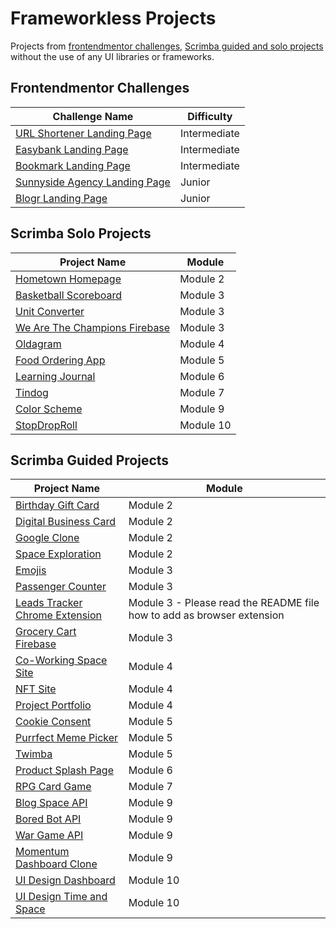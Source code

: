 # Frameworkless Projects
Projects from [frontendmentor challenges](https://www.frontendmentor.io), [Scrimba guided and solo projects](https://scrimba.com/learn/frontend) without the use of any UI libraries or frameworks.

## Frontendmentor Challenges
| Challenge Name | Difficulty |
| ----------- | ----------- |
| [URL Shortener Landing Page](https://mauricevalerio.github.io/frameworkless-projects/url-shortening-api-landing-page/) | Intermediate |
| [Easybank Landing Page](https://mauricevalerio.github.io/frameworkless-projects/easybank-landing-page/) | Intermediate |
| [Bookmark Landing Page](https://mauricevalerio.github.io/frameworkless-projects/bookmark-landing-page/) | Intermediate |
| [Sunnyside Agency Landing Page](https://mauricevalerio.github.io/frameworkless-projects/sunnyside-agency-landing-page/) | Junior |
| [Blogr Landing Page](https://mauricevalerio.github.io/frameworkless-projects/blogr-landing-page/) | Junior |

## Scrimba Solo Projects
| Project Name | Module |
| ----------- | ----------- |
| [Hometown Homepage](https://mauricevalerio.github.io/frameworkless-projects/scrimba-solo-projects/m2-hometown-homepage/) | Module 2 |
| [Basketball Scoreboard](https://mauricevalerio.github.io/frameworkless-projects/scrimba-solo-projects/m3-basketball-scoreboard/) | Module 3 |
| [Unit Converter](https://mauricevalerio.github.io/frameworkless-projects/scrimba-solo-projects/m3-unit-converter/) | Module 3 |
| [We Are The Champions Firebase](https://mauricevalerio.github.io/frameworkless-projects/scrimba-solo-projects/m3-we-are-the-champions/) | Module 3 |
| [Oldagram](https://mauricevalerio.github.io/frameworkless-projects/scrimba-solo-projects/m4-oldagram/) | Module 4 |
| [Food Ordering App](https://mauricevalerio.github.io/frameworkless-projects/scrimba-solo-projects/m5-restaurant-food-ordering/) | Module 5 |
| [Learning Journal](https://mauricevalerio.github.io/frameworkless-projects/scrimba-solo-projects/m6-learning-journal/) | Module 6 |
| [Tindog](https://mauricevalerio.github.io/frameworkless-projects/scrimba-solo-projects/m7-tindog/) | Module 7 |
| [Color Scheme](https://mauricevalerio.github.io/frameworkless-projects/scrimba-solo-projects/m9-color-scheme-generator/) | Module 9 |
| [StopDropRoll](https://mauricevalerio.github.io/frameworkless-projects/scrimba-solo-projects/m10-ui-design-stopdroproll/) | Module 10 |

## Scrimba Guided Projects
| Project Name | Module |
| ----------- | ----------- |
| [Birthday Gift Card](https://mauricevalerio.github.io/frameworkless-projects/scrimba-guided-projects/m2-birthday-gift/) | Module 2 |
| [Digital Business Card](https://mauricevalerio.github.io/frameworkless-projects/scrimba-guided-projects/m2-digital-business-card/) | Module 2 |
| [Google Clone](https://mauricevalerio.github.io/frameworkless-projects/scrimba-guided-projects/m2-google-clone/) | Module 2 |
| [Space Exploration](https://mauricevalerio.github.io/frameworkless-projects/scrimba-guided-projects/m2-space-exploration/) | Module 2 |
| [Emojis](https://mauricevalerio.github.io/frameworkless-projects/scrimba-guided-projects/m3-emojis/) | Module 3 |
| [Passenger Counter](https://mauricevalerio.github.io/frameworkless-projects/scrimba-guided-projects/m3-passenger-counter/) | Module 3 |
| [Leads Tracker Chrome Extension](https://mauricevalerio.github.io/frameworkless-projects/scrimba-guided-projects/m3-leads-tracker-chrome-ext/) | Module 3 - Please read the README file how to add as browser extension |
| [Grocery Cart Firebase](https://mauricevalerio.github.io/frameworkless-projects/scrimba-guided-projects/m3-grocery-cart-firebase/) | Module 3 |
| [Co-Working Space Site](https://mauricevalerio.github.io/frameworkless-projects/scrimba-guided-projects/m4-coworking-space-site/) | Module 4 |
| [NFT Site](https://mauricevalerio.github.io/frameworkless-projects/scrimba-guided-projects/m4-nft-site/) | Module 4 |
| [Project Portfolio](https://mauricevalerio.github.io/frameworkless-projects/scrimba-guided-projects/m4-project-portfolio/) | Module 4 |
| [Cookie Consent](https://mauricevalerio.github.io/frameworkless-projects/scrimba-guided-projects/m5-cookie-consent/) | Module 5 |
| [Purrfect Meme Picker](https://mauricevalerio.github.io/frameworkless-projects/scrimba-guided-projects/m5-purrfect-meme-picker/) | Module 5 |
| [Twimba](https://mauricevalerio.github.io/frameworkless-projects/scrimba-guided-projects/m5-twimba/) | Module 5 |
| [Product Splash Page](https://mauricevalerio.github.io/frameworkless-projects/scrimba-guided-projects/m6-product-splash-page/) | Module 6 |
| [RPG Card Game](https://mauricevalerio.github.io/frameworkless-projects/scrimba-guided-projects/m7-rpg-card-game/) | Module 7 |
| [Blog Space API](https://mauricevalerio.github.io/frameworkless-projects/scrimba-guided-projects/m9-blog-space-api/) | Module 9 |
| [Bored Bot API](https://mauricevalerio.github.io/frameworkless-projects/scrimba-guided-projects/m9-bored-bot-api/) | Module 9 |
| [War Game API](https://mauricevalerio.github.io/frameworkless-projects/scrimba-guided-projects/m9-war-game-api/) | Module 9 |
| [Momentum Dashboard Clone](https://mauricevalerio.github.io/frameworkless-projects/scrimba-guided-projects/m9-momentum-dashboard-clone-api/) | Module 9 |
| [UI Design Dashboard](https://mauricevalerio.github.io/frameworkless-projects/scrimba-guided-projects/m10-ui-design-dashboard/) | Module 10 |
| [UI Design Time and Space](https://mauricevalerio.github.io/frameworkless-projects/scrimba-guided-projects/m10-ui-design-timeandspace/) | Module 10 |

